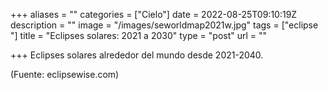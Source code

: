 +++
aliases = ""
categories = ["Cielo"]
date = 2022-08-25T09:10:19Z
description = ""
image = "/images/seworldmap2021w.jpg"
tags = ["eclipse "]
title = "Eclipses solares: 2021 a 2030"
type = "post"
url = ""

+++
Eclipses solares alrededor del mundo desde 2021-2040.

(Fuente: eclipsewise.com)